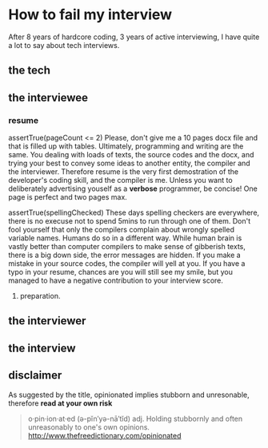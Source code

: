 # How to fail my interview



After 8 years of hardcore coding, 3 years of active interviewing, I have quite a lot to say about tech interviews.




## the tech

## the interviewee

### resume
assertTrue(pageCount <= 2)
Please, don't give me a 10 pages docx file and that is filled up with tables. Ultimately, programming and writing are the same. You dealing with loads of texts, the source codes and the docx, and trying your best to convey some ideas to another entity, the compiler and the interviewer. Therefore resume is the very first demostration of the developer's coding skill, and the compiler is me. Unless you want to deliberately advertising youself as a **verbose** programmer, be concise! One page is perfect and two pages max.

assertTrue(spellingChecked)
These days spelling checkers are everywhere, there is no execuse not to spend 5mins to run through one of them.
Don't fool yourself that only the compilers complain about wrongly spelled variable names. Humans do so in a different way. While human brain is vastly better than computer compilers to make sense of gibberish texts, there is a big down side, the error messages are hidden. If you make a mistake in your source codes, the compiler will yell at you. If you have a typo in your resume, chances are you will still see my smile, but you managed to have a negative contribution to your interview score.



1. preparation.


## the interviewer

## the interview


## disclaimer
As suggested by the title, opinionated implies stubborn and unresonable, therefore **read at your own risk**
> o·pin·ion·at·ed  (ə-pĭn′yə-nā′tĭd)
> adj.
> Holding stubbornly and often unreasonably to one's own opinions.
> <http://www.thefreedictionary.com/opinionated>

